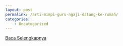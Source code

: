 ```yaml
---
layout: post
permalink: /arti-mimpi-guru-ngaji-datang-ke-rumah/
categories:
    - Uncategorized
---
```


[Baca Selengkapnya](/01)